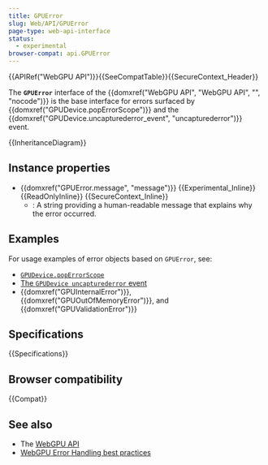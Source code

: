 ```yaml
---
title: GPUError
slug: Web/API/GPUError
page-type: web-api-interface
status:
  - experimental
browser-compat: api.GPUError
---
```


{{APIRef("WebGPU API")}}{{SeeCompatTable}}{{SecureContext_Header}}

The **`GPUError`** interface of the {{domxref("WebGPU API", "WebGPU API", "", "nocode")}} is the base interface for errors surfaced by {{domxref("GPUDevice.popErrorScope")}} and the {{domxref("GPUDevice.uncapturederror_event", "uncapturederror")}} event.

{{InheritanceDiagram}}

## Instance properties

- {{domxref("GPUError.message", "message")}} {{Experimental_Inline}} {{ReadOnlyInline}} {{SecureContext_Inline}}
  - : A string providing a human-readable message that explains why the error occurred.

## Examples

For usage examples of error objects based on `GPUError`, see:

- [`GPUDevice.popErrorScope`](/en-US/docs/Web/API/GPUDevice/popErrorScope#examples)
- [The `GPUDevice uncapturederror` event](/en-US/docs/Web/API/GPUDevice/uncapturederror_event#examples)
- {{domxref("GPUInternalError")}}, {{domxref("GPUOutOfMemoryError")}}, and {{domxref("GPUValidationError")}}

## Specifications

{{Specifications}}

## Browser compatibility

{{Compat}}

## See also

- The [WebGPU API](/en-US/docs/Web/API/WebGPU_API)
- [WebGPU Error Handling best practices](https://toji.dev/webgpu-best-practices/error-handling)
